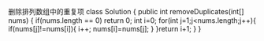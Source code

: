 删除排列数组中的重复项
class Solution {
    public int removeDuplicates(int[] nums) {
        if(nums.length == 0) return 0;
        int i=0;
        for(int j=1;j<nums.length;j++){
            if(nums[j]!=nums[i]){
                i++;
                nums[i]=nums[j];
            }
        }return i+1;
}
}
